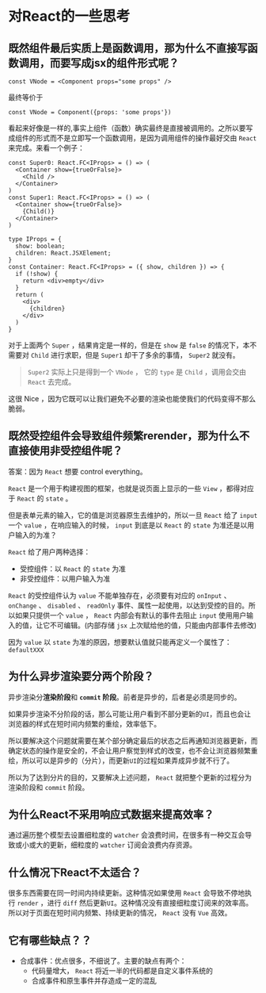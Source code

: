# 对React的一些思考
## 既然组件最后实质上是函数调用，那为什么不直接写函数调用，而要写成jsx的组件形式呢？
```tsx
const VNode = <Component props="some props" />
```
最终等价于
```tsx
const VNode = Component({props: 'some props'})
```
看起来好像是一样的,事实上组件（函数）确实最终是直接被调用的。之所以要写成组件的形式而不是立即写一个函数调用，是因为调用组件的操作最好交由 `React` 来完成。来看一个例子：
```tsx
const Super0: React.FC<IProps> = () => (
  <Container show={trueOrFalse}>
    <Child />
  </Container>
)
const Super1: React.FC<IProps> = () => (
  <Container show={trueOrFalse}>
    {Child()}
  </Container>
)

type IProps = {
  show: boolean;
  children: React.JSXElement;
}
const Container: React.FC<IProps> = ({ show, children }) => {
  if (!show) {
    return <div>empty</div>
  }
  return (
    <div>
      {children}
    </div>
  )
}
```
对于上面两个 `Super` ，结果肯定是一样的，但是在 `show` 是 `false` 的情况下，本不需要对 `Child` 进行求职，但是 `Super1` 却干了多余的事情， `Super2` 就没有。
> `Super2` 实际上只是得到一个 `VNode` ， 它的 `type` 是 `Child` ，调用会交由 `React` 去完成。

这很 Nice ，因为它既可以让我们避免不必要的渲染也能使我们的代码变得不那么脆弱。

## 既然受控组件会导致组件频繁rerender，那为什么不直接使用非受控组件呢？
答案：因为 `React` 想要 control everything。

`React` 是一个用于构建视图的框架，也就是说页面上显示的一些 `View` ，都得对应于 `React` 的 `state` 。

但是表单元素的输入，它的值是浏览器原生去维护的，所以一旦 `React` 给了 `input` 一个 `value` ，在响应输入的时候， `input` 到底是以 `React` 的 `state` 为准还是以用户输入的为准？

`React` 给了用户两种选择：
+ 受控组件：以 `React` 的 `state` 为准
+ 非受控组件：以用户输入为准

`React` 的受控组件认为 `value` 不能单独存在，必须要有对应的 `onInput` 、 `onChange` 、 `disabled` 、 `readOnly` 事件、属性一起使用，以达到受控的目的。所以如果只提供一个 `value` ， `React` 内部会有默认的事件去阻止 `input` 使用用户输入的值，让它不可编辑。(内部存储 `jsx` 上次赋给他的值，只能由内部事件去修改)

因为 `value` 以 `state` 为准的原因，想要默认值就只能再定义一个属性了： `defaultXXX`

## 为什么异步渲染要分两个阶段？
异步渲染分**渲染阶段**和 **`commit` 阶段**。前者是异步的，后者是必须是同步的。

如果异步渲染不分阶段的话，那么可能让用户看到不部分更新的`UI`，而且也会让浏览器的样式在短时间内频繁的重绘，效率低下。

所以要解决这个问题就需要在某个部分确定最后的状态之后再通知浏览器更新，而确定状态的操作是安全的，不会让用户察觉到样式的改变，也不会让浏览器频繁重绘，所以可以是异步的（分片），而更新`UI`的过程如果弄成异步就不行了。

所以为了达到分片的目的，又要解决上述问题， `React` 就把整个更新的过程分为渲染阶段和 `commit` 阶段。

## 为什么React不采用响应式数据来提高效率？
通过遍历整个模型去设置细粒度的 `watcher` 会浪费时间，在很多有一种交互会导致或小或大的更新，细粒度的 `watcher` 订阅会浪费内存资源。

## 什么情况下React不太适合？
很多东西需要在同一时间内持续更新。这种情况如果使用 `React` 会导致不停地执行 `render` ，进行 `diff` 然后更新`UI`。这种情况没有直接细粒度订阅来的效率高。所以对于页面在短时间内频繁、持续更新的情况， `React` 没有 `Vue` 高效。

## 它有哪些缺点？？
+ 合成事件：优点很多，不细说了。主要的缺点有两个：
  + 代码量增大， `React` 将近一半的代码都是自定义事件系统的
  + 合成事件和原生事件并存造成一定的混乱
